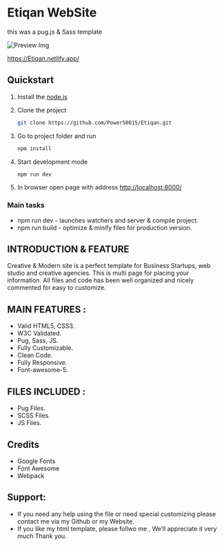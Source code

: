 # Etiqan WebSite

this was a pug.js & Sass template 

![Preview Img](ux/screencapture.png)

https://Etiqan.netlify.app/

## Quickstart

1. Install the [node.js](https://nodejs.org/en/)
2. Clone the project

    ```bash
    git clone https://github.com/Power50015/Etiqan.git
    ```

3. Go to project folder and run

    ```bash
    npm install
    ```

4. Start development mode

    ```bash
    npm run dev
    ```

5. In browser open page with address [http://localhost:8000/](http://localhost:8000/)

### Main tasks

- npm run dev -  launches watchers and server & compile project.
- npm run build - optimize & minify files for production version.

## INTRODUCTION & FEATURE

Creative & Modern site is a perfect template for Business Startups, web
studio and creative agencies. This is multi page for placing your
information. All files and code has been well organized and nicely commented for easy to customize.


## MAIN FEATURES :

- Valid HTML5, CSS3.
- W3C Validated.
- Pug, Sass, JS.
- Fully Customizable.
- Clean Code.
- Fully Responsive.
- Font-awesome-5.


## FILES INCLUDED :

- Pug Files.
- SCSS Files.
- JS Files.

## Credits

- Google Fonts 
- Font Awesome
- Webpack

## Support:

- If you need any help using the file or need special customizing please contact me via my Github or my Website.
- If you like my html template, please follwo me , We’ll appreciate it very much Thank you.
